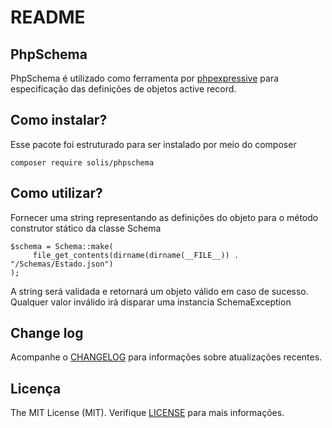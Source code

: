 # README

## PhpSchema

PhpSchema é utilizado como ferramenta por [phpexpressive](https://github.com/rafaelbeecker/phpexpressive) para especificação das definições de objetos active record.

## Como instalar?

Esse pacote foi estruturado para ser instalado por meio do composer

```
composer require solis/phpschema
``` 

## Como utilizar?

Fornecer uma string representando as definições do objeto para o método construtor stático da classe Schema
 
```
$schema = Schema::make(
     file_get_contents(dirname(dirname(__FILE__)) . "/Schemas/Estado.json")
);
```

A string será validada e retornará um objeto válido em caso de sucesso. Qualquer valor inválido irá disparar uma instancia SchemaException

## Change log

Acompanhe o [CHANGELOG](CHANGELOG.md) para informações sobre atualizações recentes.

## Licença

The MIT License (MIT). Verifique [LICENSE](LICENSE.MD) para mais informações.